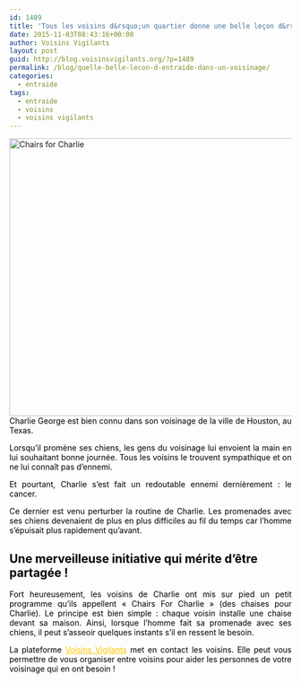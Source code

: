 ```yaml
---
id: 1489
title: 'Tous les voisins d&rsquo;un quartier donne une belle leçon d&rsquo;entraide !'
date: 2015-11-03T08:43:16+00:00
author: Voisins Vigilants
layout: post
guid: http://blog.voisinsvigilants.org/?p=1489
permalink: /blog/quelle-belle-lecon-d-entraide-dans-un-voisinage/
categories:
  - entraide
tags:
  - entraide
  - voisins
  - voisins vigilants
---
```

<p style="text-align: justify;">
  <a href="http://blog.voisinsvigilants.org/wp-content/uploads/2015/11/Chairs-for-Charlie.png"><img class="aligncenter  wp-image-1583" src="http://blog.voisinsvigilants.org/wp-content/uploads/2015/11/Chairs-for-Charlie.png" alt="Chairs for Charlie" width="884" height="495" /></a><span style="color: #000000;">Charlie George est bien connu dans son voisinage de la ville de Houston, au Texas.</span>
</p>

<p style="text-align: justify;">
  <span style="color: #000000;">Lorsqu&rsquo;il promène ses chiens, les gens du voisinage lui envoient la main en lui souhaitant bonne journée. Tous les voisins le trouvent sympathique et on ne lui connaît pas d&rsquo;ennemi.</span>
</p>

<p style="text-align: justify;">
  <span style="color: #000000;">Et pourtant, Charlie s&rsquo;est fait un redoutable ennemi dernièrement : le cancer. </span>
</p>

<p style="text-align: justify;">
  <span style="color: #000000;">Ce dernier est venu perturber la routine de Charlie. Les promenades avec ses chiens devenaient de plus en plus difficiles au fil du temps car l&rsquo;homme s&rsquo;épuisait plus rapidement qu&rsquo;avant.</span>
</p>

## **<span style="color: #000000;">Une merveilleuse initiative qui mérite d&rsquo;être partagée ! </span>**

<p style="text-align: justify;">
  <span style="color: #000000;">Fort heureusement, les voisins de Charlie ont mis sur pied un petit programme qu&rsquo;ils appellent &laquo;&nbsp;Chairs For Charlie&nbsp;&raquo; (des chaises pour Charlie). Le principe est bien simple : chaque voisin installe une chaise devant sa maison. Ainsi, lorsque l&rsquo;homme fait sa promenade avec ses chiens, il peut s&rsquo;asseoir quelques instants s&rsquo;il en ressent le besoin.</span>
</p>

<p style="text-align: justify;">
  <span style="color: #000000;">La plateforme </span><a style="color: #fbc400;" href="http://www.voisinsvigilants.org/">Voisins Vigilants</a><span style="color: #000000;"> met en contact les voisins. Elle peut vous permettre de vous organiser entre voisins pour aider les personnes de votre voisinage qui en ont besoin !</span>
</p>
